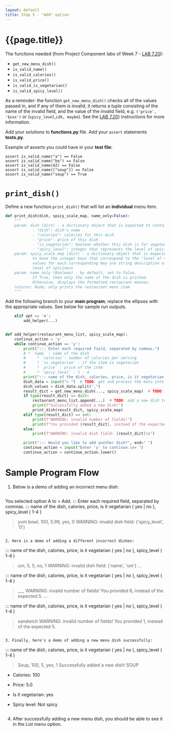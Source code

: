 ```yaml
---
layout: default
title: Step 5 - "Add" option
---
```


# {{page.title}}

The functions needed (from Project Component labs of Week 7 - [LAB 7.20](https://learn.zybooks.com/zybook/UCSBCMPSCW8Winter2023/chapter/7/section/20)):
* `get_new_menu_dish()`
* `is_valid_name()`
* `is_valid_calories()`
* `is_valid_price()`
* `is_valid_is_vegetarian()`
* `is_valid_spicy_level()`

As a reminder: the function `get_new_menu_dish()` checks all of the values passed in, and if any of them is invalid, 
it returns a *tuple* consisting of the name of the invalid field, and the value of the invalid field, e.g. `('price', '$xxx')` or
(`spicy_level`,`idk, maybe`).  See the [LAB 7.20](https://learn.zybooks.com/zybook/UCSBCMPSCW8Winter2023/chapter/7/section/20)) instructions for more information.

Add your solutions to **functions.py** file. Add your `assert` statements **tests.py**.

Example of asserts you could have in your **test file**:
```
assert is_valid_name("a") == False
assert is_valid_name("bo") == False
assert is_valid_name(42) == False
assert is_valid_name(["soup"]) == False
assert is_valid_name("soup") == True
```

# `print_dish()`
Define a new function `print_dish()` that will list an **individual** menu item.

```python
def print_dish(dish, spicy_scale_map, name_only=False):
    """
    param: dish (dict) - a dictionary object that is expected to contain the following keys:
            - "dish": dish's name
            - "calories": calories for this dish
            - "price": price of this dish
            - "is_vegetarian": boolean whether this dish is for vegetarian
            - "spicy_level": integer that represents the level of spiciness
    param: spicy_scale_map (dict) - a dictionary object that is expected
            to have the integer keys that correspond to the "level of spiciness."
            values for each corresponding key are string description of the
            level of spiciness
    param: name_only (Boolean) - by default, set to False.
            If True, then only the name of the dish is printed.
            Otherwise, displays the formatted restaurant menues.
    returns: None; only prints the restaurant menu item
    """
```

Add the following branch to your **main program**; replace the ellipses with the appropriate values. See below for sample run outputs.
```python
    elif opt == 'A':
        add_helper(...)
```

```python

def add_helper(restaurant_menu_list, spicy_scale_map):
    continue_action = 'y'
    while continue_action == 'y':
        print("::: Enter each required field, separated by commas.")
        # * `name` : name of the dish
        #     * `calories`: number of calories per serving
        #     * 'is_vegetarian' : if the item is vegetarian
        #     * `price` : price of the item
        #     * 'spicy_level' : 1 - 4
        print("::: name of the dish, calories, price, is it vegetarian ( yes | no ), spicy_level ( 1-4 )")
        dish_data = input("> ")  # TODO: get and process the data into a list
        dish_values = dish_data.split(",")
        result_dict = get_new_menu_dish(..., spicy_scale_map)  # TODO: attempt to create a new dish for the menu
        if type(result_dict) == dict:
            restaurant_menu_list.append(...)  # TODO: add a new dish to the list of dish menus
            print(f"Successfully added a new dish!")
            print_dish(result_dict, spicy_scale_map)
        elif type(result_dict) == int:
            print(f"WARNING: invalid number of fields!")
            print(f"You provided {result_dict}, instead of the expected 5.\n")
        else:
            print(f"WARNING: invalid dish field: {result_dict}\n")

        print("::: Would you like to add another dish?", end=" ")
        continue_action = input("Enter 'y' to continue.\n> ")
        continue_action = continue_action.lower()
```


# Sample Program Flow

1. Below is a demo of adding an incorrect menu dish:

   ```
You selected option A to > Add.
::: Enter each required field, separated by commas.
::: name of the dish, calories, price, is it vegetarian ( yes | no ), spicy_level ( 1-4 )
> yum bowl, 100, 5.99, yes, 0
WARNING: invalid dish field: ('spicy_level', '0')

   ```

2. Here is a demo of adding a different incorrect dishes:

   ```
::: name of the dish, calories, price, is it vegetarian ( yes | no ), spicy_level ( 1-4 )
> um, 5, 5, no, 1
WARNING: invalid dish field: ('name', 'um')
...

::: name of the dish, calories, price, is it vegetarian ( yes | no ), spicy_level ( 1-4 )
> ,,,,,
WARNING: invalid number of fields!
You provided 6, instead of the expected 5.
...

::: name of the dish, calories, price, is it vegetarian ( yes | no ), spicy_level ( 1-4 )
> sandwich
WARNING: invalid number of fields!
You provided 1, instead of the expected 5.

   ```

3. Finally, here's a demo of adding a new menu dish successfully:

   ```
::: name of the dish, calories, price, is it vegetarian ( yes | no ), spicy_level ( 1-4 )
> Soup, 100, 5, yes, 1
Successfully added a new dish!
SOUP
* Calories: 100
* Price: 5.0
* Is it vegetarian: yes
* Spicy level: Not spicy

   ```

4. After successfully adding a new menu dish, you should be able to see it in the List menu option.
